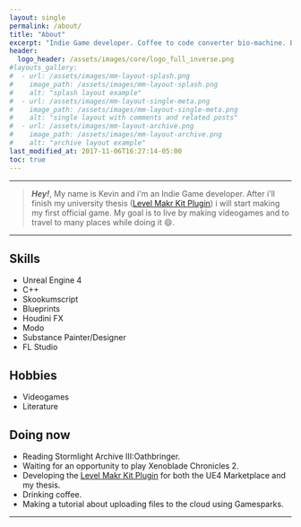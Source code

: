 ```yaml
---
layout: single
permalink: /about/
title: "About"
excerpt: "Indie Game developer. Coffee to code converter bio-machine. Bug hunter."
header:
  logo_header: /assets/images/core/logo_full_inverse.png
#layouts_gallery:
#  - url: /assets/images/mm-layout-splash.png
#    image_path: /assets/images/mm-layout-splash.png
#    alt: "splash layout example"
#  - url: /assets/images/mm-layout-single-meta.png
#    image_path: /assets/images/mm-layout-single-meta.png
#    alt: "single layout with comments and related posts"
#  - url: /assets/images/mm-layout-archive.png
#    image_path: /assets/images/mm-layout-archive.png
#    alt: "archive layout example"
last_modified_at: 2017-11-06T16:27:14-05:00
toc: true
---
```


***

> ***Hey!***, My name is Kevin and i'm an Indie Game developer. After i'll finish my university thesis ([Level Makr Kit Plugin](https://cronofear.com/)) i will start making my first official game. My goal is to live by making videogames and to travel to many places while doing it :smile:.

***

## Skills

- Unreal Engine 4
- C++
- Skookumscript
- Blueprints
- Houdini FX
- Modo
- Substance Painter/Designer
- FL Studio

## Hobbies

- Videogames
- Literature

## Doing now

- Reading Stormlight Archive III:Oathbringer.
- Waiting for an opportunity to play Xenoblade Chronicles 2.
- Developing the [Level Makr Kit Plugin](https://cronofear.com/) for both the UE4 Marketplace and my thesis.
- Drinking coffee.
- Making a tutorial about uploading files to the cloud using Gamesparks.

---